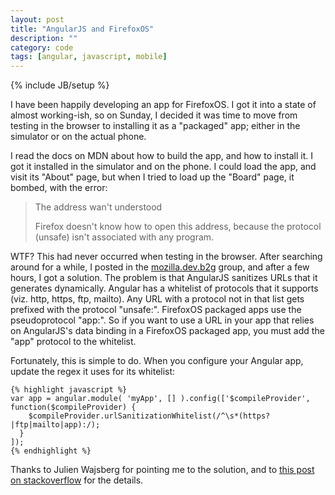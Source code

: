 ```yaml
---
layout: post
title: "AngularJS and FirefoxOS"
description: ""
category: code
tags: [angular, javascript, mobile]
---
```

{% include JB/setup %}

I have been happily developing an app for FirefoxOS. I got it into a state of almost working-ish, so on Sunday, I decided it was time to move from testing in the browser to installing it as a "packaged" app; either in the simulator or on the actual phone. 

I read the docs on MDN about how to build the app, and how to install it. I got it installed in the simulator and on the phone. I could load the app, and visit its "About" page, but when I tried to load up the "Board" page, it bombed, with the error:

> The address wan't understood 
>
> Firefox doesn't know how to open this address, because the protocol 
> (unsafe) isn't associated with any program. 

WTF? This had never occurred when testing in the browser. After searching around for a while, I posted in the [mozilla.dev.b2g](https://groups.google.com/forum/#!topic/mozilla.dev.b2g/42sm342mBaU) group, and after a few hours, I got a solution. The problem is that AngularJS sanitizes URLs that it generates dynamically. Angular has a whitelist of protocols that it supports (viz. http, https, ftp, mailto). Any URL with a protocol not in that list gets prefixed with the protocol "unsafe:". FirefoxOS packaged apps use the pseudoprotocol "app:". So if you want to use a URL in your app that relies on AngularJS's data binding in a FirefoxOS packaged app, you must add the "app" protocol to the whitelist.

Fortunately, this is simple to do. When you configure your Angular app, update the regex it uses for its whitelist:

    {% highlight javascript %}
    var app = angular.module( 'myApp', [] ).config(['$compileProvider', function($compileProvider) {
        $compileProvider.urlSanitizationWhitelist(/^\s*(https?|ftp|mailto|app):/);
      }
    ]);
    {% endhighlight %}

Thanks to Julien Wajsberg for pointing me to the solution, and to [this post on stackoverflow](http://stackoverflow.com/questions/15606751/angular-changes-urls-to-unsafe-in-extension-page) for the details.

